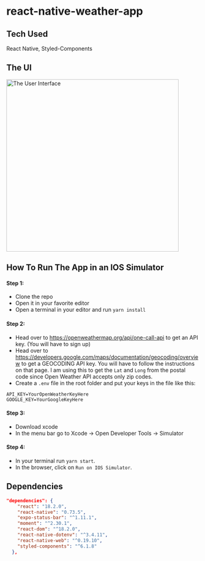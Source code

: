 # react-native-weather-app

## Tech Used

React Native, Styled-Components

## The UI

<img src="" alt="The User Interface" width="450"/>


## How To Run The App in an IOS Simulator

#### Step 1: 
- Clone the repo
- Open it in your favorite editor
- Open a terminal in your editor and run `yarn install`

#### Step 2: 
- Head over to https://openweathermap.org/api/one-call-api to get an API key. (You will have to sign up)
- Head over to https://developers.google.com/maps/documentation/geocoding/overview to get a GEOCODING API key. You will have to follow the instructions on that page. I am using this to get the `Lat` and `Long` from the postal code since Open Weather API accepts only zip codes.
- Create a `.env` file in the root folder and put your keys in the file like this: 

```
API_KEY=YourOpenWeatherKeyHere
GOOGLE_KEY=YourGoogleKeyHere
```

#### Step 3:

- Download xcode 
- In the menu bar go to Xcode -> Open Developer Tools -> Simulator

#### Step 4: 

- In your terminal run `yarn start`. 
- In the browser, click on `Run on IOS Simulator`.

## Dependencies 

```json
"dependencies": {
    "react": "18.2.0",
    "react-native": "0.73.5",
    "expo-status-bar": "^1.11.1",
    "moment": "^2.30.1",
    "react-dom": "^18.2.0",
    "react-native-dotenv": "^3.4.11",
    "react-native-web": "^0.19.10",
    "styled-components": "^6.1.8"
  },
  
  ```
